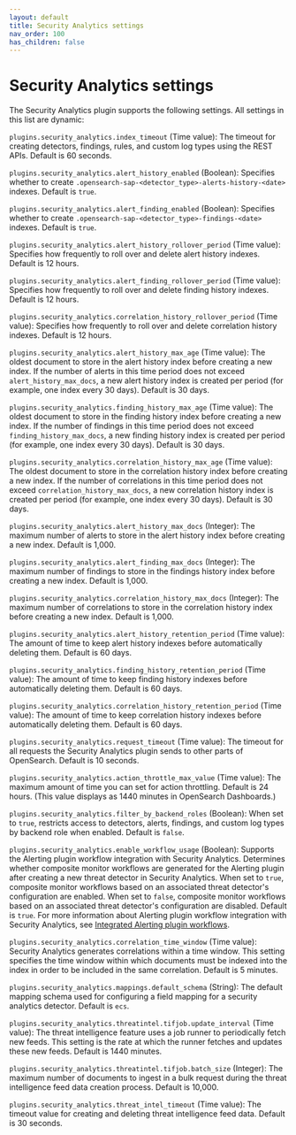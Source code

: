 ```yaml
---
layout: default
title: Security Analytics settings
nav_order: 100
has_children: false
---
```


# Security Analytics settings

The Security Analytics plugin supports the following settings. All settings in this list are dynamic:

`plugins.security_analytics.index_timeout` (Time value): The timeout for creating detectors, findings, rules, and custom log types using the REST APIs. Default is 60 seconds.

`plugins.security_analytics.alert_history_enabled` (Boolean): Specifies whether to create `.opensearch-sap-<detector_type>-alerts-history-<date>` indexes. Default is `true`.

`plugins.security_analytics.alert_finding_enabled` (Boolean): Specifies whether to create `.opensearch-sap-<detector_type>-findings-<date>` indexes. Default is `true`.

`plugins.security_analytics.alert_history_rollover_period` (Time value): Specifies how frequently to roll over and delete alert history indexes. Default is 12 hours.

`plugins.security_analytics.alert_finding_rollover_period` (Time value): Specifies how frequently to roll over and delete finding history indexes. Default is 12 hours.

`plugins.security_analytics.correlation_history_rollover_period` (Time value): Specifies how frequently to roll over and delete correlation history indexes. Default is 12 hours.

`plugins.security_analytics.alert_history_max_age` (Time value): The oldest document to store in the alert history index before creating a new index. If the number of alerts in this time period does not exceed `alert_history_max_docs`, a new alert history index is created per period (for example, one index every 30 days). Default is 30 days.

`plugins.security_analytics.finding_history_max_age` (Time value): The oldest document to store in the finding history index before creating a new index. If the number of findings in this time period does not exceed `finding_history_max_docs`, a new finding history index is created per period (for example, one index every 30 days). Default is 30 days.

`plugins.security_analytics.correlation_history_max_age` (Time value): The oldest document to store in the correlation history index before creating a new index. If the number of correlations in this time period does not exceed `correlation_history_max_docs`, a new correlation history index is created per period (for example, one index every 30 days). Default is 30 days.

`plugins.security_analytics.alert_history_max_docs` (Integer): The maximum number of alerts to store in the alert history index before creating a new index. Default is 1,000.

`plugins.security_analytics.alert_finding_max_docs` (Integer): The maximum number of findings to store in the findings history index before creating a new index. Default is 1,000.

`plugins.security_analytics.correlation_history_max_docs` (Integer): The maximum number of correlations to store in the correlation history index before creating a new index. Default is 1,000.

`plugins.security_analytics.alert_history_retention_period` (Time value): The amount of time to keep alert history indexes before automatically deleting them. Default is 60 days.

`plugins.security_analytics.finding_history_retention_period` (Time value): The amount of time to keep finding history indexes before automatically deleting them. Default is 60 days.

`plugins.security_analytics.correlation_history_retention_period` (Time value): The amount of time to keep correlation history indexes before automatically deleting them. Default is 60 days.

`plugins.security_analytics.request_timeout` (Time value): The timeout for all requests the Security Analytics plugin sends to other parts of OpenSearch. Default is 10 seconds.

`plugins.security_analytics.action_throttle_max_value` (Time value): The maximum amount of time you can set for action throttling. Default is 24 hours. (This value displays as 1440 minutes in OpenSearch Dashboards.)

`plugins.security_analytics.filter_by_backend_roles` (Boolean): When set to `true`, restricts access to detectors, alerts, findings, and custom log types by backend role when enabled. Default is `false`.

`plugins.security_analytics.enable_workflow_usage` (Boolean): Supports the Alerting plugin workflow integration with Security Analytics. Determines whether composite monitor workflows are generated for the Alerting plugin after creating a new threat detector in Security Analytics. When set to `true`, composite monitor workflows based on an associated threat detector's configuration are enabled. When set to `false`, composite monitor workflows based on an associated threat detector's configuration are disabled. Default is `true`. For more information about Alerting plugin workflow integration with Security Analytics, see [Integrated Alerting plugin workflows]({{site.url}}{{site.baseurl}}/security-analytics/sec-analytics-config/detectors-config/#integrated-alerting-plugin-workflows). 

`plugins.security_analytics.correlation_time_window` (Time value): Security Analytics generates correlations within a time window. This setting specifies the time window within which documents must be indexed into the index in order to be included in the same correlation. Default is 5 minutes.

`plugins.security_analytics.mappings.default_schema` (String): The default mapping schema used for configuring a field mapping for a security analytics detector. Default is `ecs`.

`plugins.security_analytics.threatintel.tifjob.update_interval` (Time value): The threat intelligence feature uses a job runner to periodically fetch new feeds. This setting is the rate at which the runner fetches and updates these new feeds. Default is 1440 minutes.

`plugins.security_analytics.threatintel.tifjob.batch_size` (Integer): The maximum number of documents to ingest in a bulk request during the threat intelligence feed data creation process. Default is 10,000.

`plugins.security_analytics.threat_intel_timeout` (Time value): The timeout value for creating and deleting threat intelligence feed data. Default is 30 seconds.

